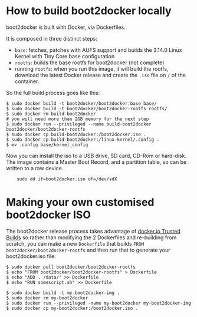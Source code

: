 How to build boot2docker locally
================================

boot2docker is built with Docker, via Dockerfiles.

It is composed in three distinct steps:

* `base`: fetches, patches with AUFS support and builds the 3.14.0 Linux Kernel with Tiny Core base configuration
* `rootfs`: builds the base rootfs for boot2docker (not complete)
* running `rootfs`: when you run this image, it will build the rootfs, download the latest Docker release and create the `.iso` file on `/` of the container.

So the full build process goes like this:

```
$ sudo docker build -t boot2docker/boot2docker:base base/
$ sudo docker build -t boot2docker/boot2docker-rootfs rootfs/
$ sudo docker rm build-boot2docker
# you will need more than 2GB memory for the next step
$ sudo docker run --privileged --name build-boot2docker boot2docker/boot2docker-rootfs
$ sudo docker cp build-boot2docker:/boot2docker.iso .
$ sudo docker cp build-boot2docker:/linux-kernel/.config .
$ mv .config base/kernel_config
```

Now you can install the iso to a USB drive, SD card, CD-Rom or hard-disk. The image contains
a Master Boot Record, and a partition table, so can be written to a raw device.

```
    sudo dd if=boot2docker.iso of=/dev/sdX
```

Making your own customised boot2docker ISO
==========================================

The boot2docker release process takes advantage of
[docker.io Trusted Builds](https://index.docker.io/u/boot2docker/) so
rather than modifying the 2 Dockerfiles and re-building from scratch,
you can make a new ``Dockerfile`` that builds ``FROM boot2docker/boot2docker-rootfs``
and then run that to generate your boot2docker.iso file:


```
$ sudo docker pull boot2docker/boot2docker-rootfs
$ echo "FROM boot2docker/boot2docker-rootfs" > Dockerfile
$ echo "ADD . /data/" >> Dockerfile
$ echo "RUN somescript.sh" >> Dockerfile

$ sudo docker build -t my-boot2docker-img .
$ sudo docker rm my-boot2docker
$ sudo docker run --privileged -name my-boot2docker my-boot2docker-img
$ sudo docker cp my-boot2docker:/boot2docker.iso .

```
